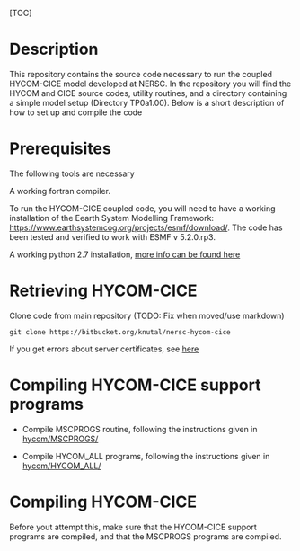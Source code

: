 [TOC]

# Description

This repository contains the source code necessary to run the coupled HYCOM-CICE model developed at NERSC. In the repository you will find the HYCOM and CICE source codes, utility routines, and a directory containing a simple model setup (Directory TP0a1.00). Below is a short description of how to set up and compile the code

# Prerequisites

The following tools are necessary 

A working fortran compiler.

To run the HYCOM-CICE coupled code, you will need to have a working installation of the Eearth System Modelling Framework: https://www.earthsystemcog.org/projects/esmf/download/. The code has been tested and verified to work with ESMF v 5.2.0.rp3.

A working python 2.7 installation, [more info can be found here](doc/python.md)


# Retrieving HYCOM-CICE
Clone code from main repository (TODO: Fix when moved/use markdown)

`
git clone https://bitbucket.org/knutal/nersc-hycom-cice
`

If you get errors about server certificates, see [here](../..//overview#markdown-header-server-certificates)

# Compiling HYCOM-CICE support programs

* Compile MSCPROGS routine, following the instructions given in [hycom/MSCPROGS/](hycom/MSCPROGS)

* Compile HYCOM_ALL programs, following the instructions given in [hycom/HYCOM_ALL/](hycom/HYCOM_ALL)

# Compiling HYCOM-CICE

Before yout attempt this, make sure that the HYCOM-CICE support programs are compiled, and that the MSCPROGS programs are compiled.